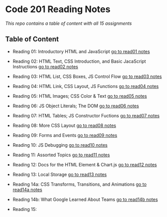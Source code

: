 # Code 201 Reading Notes
*This repo contains a table of content with all 15 assignments*


## Table of Content

- Reading 01: Introductory HTML and JavaScript [go to read01 notes](read01.md)

- Reading 02: HTML Text, CSS Introduction, and Basic JacaScript Instructions [go to read02 notes](read02.md)

- Reading 03: HTML List, CSS Boxes, JS Control Flow [go to read03 notes](read03.md)

- Reading 04: HTML Link, CSS Layout, JS Functions [go to read04 notes](read04.md)
- Reading 05: HTML Images; CSS Color & Text [go to read05 notes](read05.md)
- Reading 06: JS Object Literals; The DOM [go to read06 notes](read06.md)
- Reading 07: HTML Tables; JS Constructor Fuctions [go to read07 notes](read07.md)
- Reading 08: More CSS Layout [go to read08 notes](read08.md)
- Reading 09: Forms and Events [go to read09 notes](read09.md)
- Reading 10: JS Debugging [go to read10 notes](read10.md)
- Reading 11: Assorted Topics [go to read11 notes](read11.md)
- Reading 12: Docs for the HTML <canvas> Element & Chart.js [go to read12 notes](read12.md)
- Reading 13: Local Storage [go to read13 notes](read13.md)
- Reading 14a: CSS Transforms, Transitions, and Animations [go to read14a notes](read14a.md)
- Reading 14b: What Google Learned About Teams [go to read14b notes](read14b.md)
- Reading 15:


